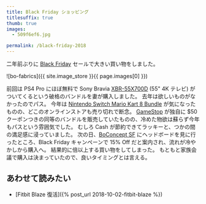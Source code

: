 ```yaml
---
title: Black Friday ショッピング
titlesuffix: true
thumb: true
images:
  - 509f6ef6.jpg

permalink: /black-friday-2018
---
```


二年前ぶりに [Black Friday](https://ja.wikipedia.org/wiki/%E3%83%96%E3%83%A9%E3%83%83%E3%82%AF%E3%83%95%E3%83%A9%E3%82%A4%E3%83%87%E3%83%BC_(%E8%B2%B7%E3%81%84%E7%89%A9)) セールで大きい買い物をしました。

![bo-fabrics]({{ site.image_store }}{{ page.images[0] }})

前回は PS4 Pro にほぼ無料で Sony Bravia [XBR-55X700D](http://4k.com/tv/sony-x700d-and-x750d-review-4k-hdr-xbr49x700d-xbr55x700d-xbr65x750d/) (55" 4K テレビ) がついてくるという破格のバンドルを妻が購入しました。
去年は欲しいものがなかったのでパス。
今年は [Nintendo Switch Mario Kart 8 Bundle](https://www.cnet.com/news/cyber-monday-black-friday-2018-nintendo-switch-mario-kart-8-deluxe-sold-out/) が気になったものの、どこのオンラインストアも売り切れで断念。
[GameStop](https://ja.wikipedia.org/wiki/GameStop) が独自に $50 クーポンつきの同等のバンドルを販売していたものの、冷めた物欲は蘇らず今年もパスという雰囲気でした。
むしろ Cash が節約できてラッキーと、つかの間の満足感に浸っていました。
次の日、[BoConcept SF](https://www.yelp.com/biz/boconcept-san-francisco-san-francisco-3) にヘッドボードを見に行ったところ、Black Friday キャンペーンで 15% Off だと案内され、流れが冷やかしから購入へ。
結果的に倍以上する買い物をしてしまった。
もともと家族会議で購入は決まっていたので、良いタイミングとは言える。

## あわせて読みたい

- [Fitbit Blaze 復活]({% post_url 2018-10-02-fitbit-blaze %})

